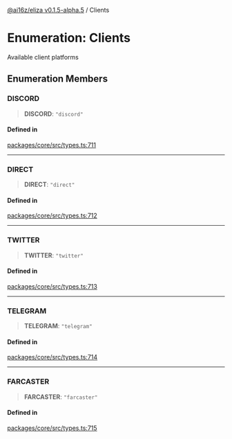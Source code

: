 [@ai16z/eliza v0.1.5-alpha.5](../index.md) / Clients

# Enumeration: Clients

Available client platforms

## Enumeration Members

### DISCORD

> **DISCORD**: `"discord"`

#### Defined in

[packages/core/src/types.ts:711](https://github.com/roschler/eliza/blob/main/packages/core/src/types.ts#L711)

***

### DIRECT

> **DIRECT**: `"direct"`

#### Defined in

[packages/core/src/types.ts:712](https://github.com/roschler/eliza/blob/main/packages/core/src/types.ts#L712)

***

### TWITTER

> **TWITTER**: `"twitter"`

#### Defined in

[packages/core/src/types.ts:713](https://github.com/roschler/eliza/blob/main/packages/core/src/types.ts#L713)

***

### TELEGRAM

> **TELEGRAM**: `"telegram"`

#### Defined in

[packages/core/src/types.ts:714](https://github.com/roschler/eliza/blob/main/packages/core/src/types.ts#L714)

***

### FARCASTER

> **FARCASTER**: `"farcaster"`

#### Defined in

[packages/core/src/types.ts:715](https://github.com/roschler/eliza/blob/main/packages/core/src/types.ts#L715)
